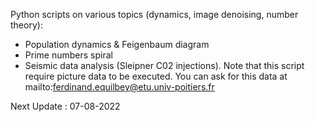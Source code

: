 Python scripts on various topics (dynamics, image denoising, number theory):
- Population dynamics & Feigenbaum diagram
- Prime numbers spiral
- Seismic data analysis (Sleipner C02 injections). Note that this script require picture data to be executed. You can ask for this data at mailto:ferdinand.equilbey@etu.univ-poitiers.fr

Next Update : 07-08-2022
